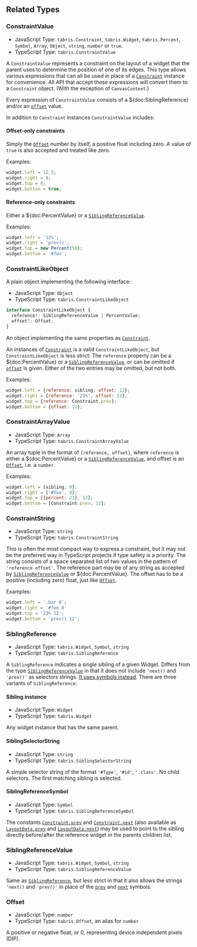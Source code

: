 ## Related Types

### ConstraintValue

* JavaScript Type: `tabris.Constraint`, `tabris.Widget`, `tabris.Percent`, `Symbol`, `Array`, `Object`, `string`, `number` or `true`.
* TypeScript Type: `tabris.ConstraintValue`

A `ConstraintValue` represents a constraint on the layout of a widget that the parent uses to determine the position of one of its edges. This type allows various expressions that can all be used in place of a [`Constraint`](#class-constraint) instance for convenience. All API that accept these expressions will convert them to a `Constraint` object. (With the exception of `CanvasContext`.)

Every expression of `ConstraintValue` consists of a ${doc:SiblingReference} and/or an [`offset`](#offset) value.

In addition to `Constraint` instances `ConstraintValue` includes:

#### Offset-only constraints

Simply the [`Offset`](#offset) number by itself, a positive float including zero. A value of `true` is also accepted and treated like zero.

Examples:

```js
widget.left = 12.5;
widget.right = 8;
widget.top = 0;
widget.bottom = true;
```

#### Reference-only constraints

Either a ${doc:PercentValue} or a [`SiblingReferenceValue`](#siblingreferencevalue).

Examples:

```js
widget.left = '12%';
widget.right = 'prev()';
widget.top = new Percent(50);
widget.bottom = '#foo';
```

### ConstraintLikeObject

A plain object implementing the following interface:

* JavaScript Type: `Object`
* TypeScript Type: `tabris.ConstraintLikeObject`

```ts
interface ConstraintLikeObject {
  reference?: SiblingReferenceValue | PercentValue;
  offset?: Offset;
}
```

An object implementing the same properties as [`Constraint`](#class-constraint).

An instances of [`Constraint`](#class-constraint) is a valid `ConstraintLikeObject`, but `ConstraintLikeObject` is less strict:  The `reference` property can be a ${doc:PercentValue} or a [`SiblingReferenceValue`](#siblingreferencevalue), or can be omitted if  [`offset`](#offset) is given. Either of the two entries may be omitted, but not both.

Examples:

```js
widget.left = {reference: sibling, offset: 12};
widget.right = {reference: '23%', offset: 12};
widget.top = {reference: Constraint.prev};
widget.bottom = {offset: 12};
```

### ConstraintArrayValue

* JavaScript Type: `Array`
* TypeScript Type: `tabris.ConstraintArrayValue`

An array tuple in the format of `[reference, offset]`, where `reference` is either a ${doc:PercentValue} or a [`SiblingReferenceValue`](#siblingreferencevalue), and offset is an [`Offset`](#offset), i.e. a `number`.

Examples:

```js
widget.left = [sibling, 0];
widget.right = ['#foo', 0];
widget.top = [{percent: 23}, 12];
widget.bottom = [Constraint.prev, 12];
```

### ConstraintString

* JavaScript Type: `string`
* TypeScript Type: `tabris.ConstraintString`

This is often the most compact way to express a constraint, but it may not be the preferred way in TypeScript projects if type safety is a priority. The string consists of a space separated list of two values in the pattern of `'reference offset'`. The reference part may be of any string as accepted by [`SiblingReferenceValue`](#siblingreferencevalue) or ${doc:PercentValue}. The offset has to be a positive (including zero) float, just like [`Offset`](#offset).

Examples:

```js
widget.left = '.bar 0';
widget.right = '#foo 0'
widget.top = '23% 12';
widget.bottom = 'prev() 12';
```

### SiblingReference

* JavaScript Type: `tabris.Widget`, `Symbol`, `string`
* TypeScript Type: `tabris.SiblingReference`

A `SiblingReference` indicates a single sibling of a given Widget. Differs from the type [`SiblingReferenceValue`](#siblingreferencevalue) in that it does not include `'next()` and `'prev()'` as selectors strings. [It uses symbols instead](#siblingreferencesymbol). There are three variants of `SiblingReference`:

#### Sibling instance

* JavaScript Type: `Widget`
* TypeScript Type: `tabris.Widget`

Any widget instance that has the same parent.

#### SiblingSelectorString

* JavaScript Type: `string`
* TypeScript Type: `tabris.SiblingSelectorString`

A simple selector string of the format `'#Type'`, `'#id'`, `'.class'`. No child selectors. The first matching sibling is selected.

#### SiblingReferenceSymbol

* JavaScript Type: `Symbol`
* TypeScript Type: `tabris.SiblingReferenceSymbol`

The constants [`Constraint.prev`](#prev) and [`Constraint.next`](#next) (also available as [`LayoutData.prev`](#prev) and [`LayoutData.next`](#next)) may be used to point to the sibling directly before/after the reference widget in the parents children list.

### SiblingReferenceValue

* JavaScript Type: `tabris.Widget`, `Symbol`, `string`
* TypeScript Type: `tabris.SiblingReferenceValue`

Same as [`SiblingReference`](#siblingreference), but less strict in that it also allows the strings `'next()` and `'prev()'` in place of the [`prev`](#prev) and [`next`](#next) symbols.


### Offset

* JavaScript Type: `number`
* TypeScript Type: `tabris.Offset`, an alias for `number`

A positive or negative float, or 0, representing device independent pixels (DIP).

